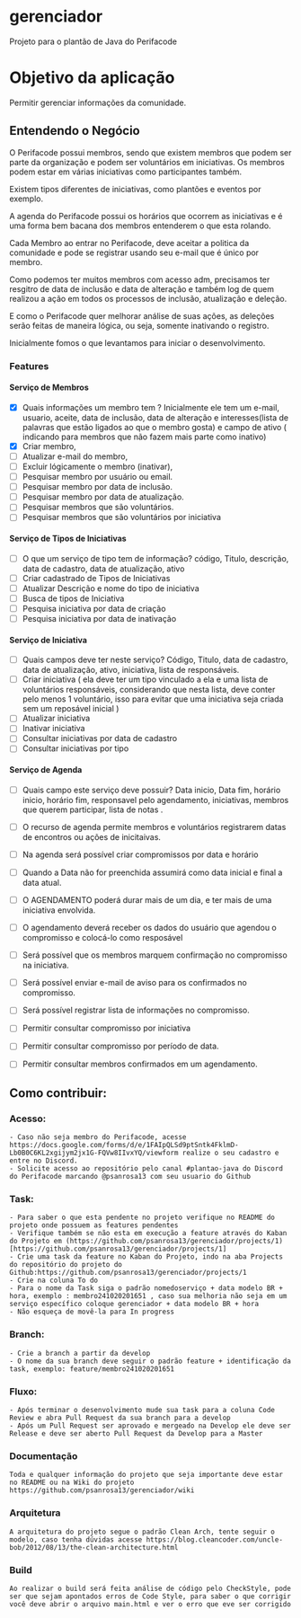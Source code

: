 # gerenciador
Projeto para o plantão de Java do Perifacode 

# Objetivo da aplicação
 Permitir gerenciar informações da comunidade.

## Entendendo o Negócio

O Perifacode possui membros, sendo que existem membros que podem ser parte da organização e podem ser voluntários em iniciativas.
Os membros podem estar em várias iniciativas como participantes também.

Existem tipos diferentes de iniciativas, como plantões e eventos por exemplo.

A agenda do Perifacode possui os horários que ocorrem as iniciativas e é uma forma bem bacana dos membros entenderem o que esta rolando.

Cada Membro ao entrar no Perifacode, deve aceitar a politica da comunidade e pode se registrar usando seu e-mail que é único por membro.

Como podemos ter muitos membros com acesso adm, precisamos ter resgitro de data de inclusão e data de alteração e também log de quem realizou a ação em todos os processos de inclusão, atualização e deleção.

E como o Perifacode quer melhorar análise de suas ações, as deleções serão feitas de maneira lógica, ou seja, somente inativando o registro.

Inicialmente fomos o que levantamos para iniciar o desenvolvimento.

### Features

#### Serviço de Membros
- [x]  Quais informações um membro tem ? Inicialmente ele tem um e-mail, usuario, aceite, data de inclusão, data de alteração e interesses(lista de palavras que estão ligados ao que o membro gosta) e campo de ativo ( indicando para membros que não fazem mais parte como inativo)
- [x]  Criar membro,
- [ ]  Atualizar e-mail do membro,
- [ ]  Excluir lógicamente o membro (inativar),
- [ ]  Pesquisar membro por usuário ou email.
- [ ]  Pesquisar membro por data de inclusão.
- [ ]  Pesquisar membro por data de atualização.
- [ ]  Pesquisar membros que são voluntários.
- [ ]  Pesquisar membros que são voluntários por iniciativa
    
#### Serviço de Tipos de Iniciativas
- [ ]  O que um serviço de tipo tem de informação? código, Titulo, descrição, data de cadastro, data de atualização, ativo
- [ ]  Criar cadastrado de Tipos de Iniciativas
- [ ]  Atualizar Descrição e nome do tipo de iniciativa
- [ ]  Busca de tipos de Iniciativa
- [ ]  Pesquisa iniciativa por data de criação
- [ ]  Pesquisa iniciativa por data de inativação
    
#### Serviço de Iniciativa
- [ ]  Quais campos deve ter neste serviço? Código, Titulo, data de cadastro, data de atualização, ativo, iniciativa, lista de responsáveis.
- [ ]  Criar iniciativa ( ela deve ter um tipo vinculado a ela e uma lista de voluntários responsáveis, considerando que nesta lista, deve conter pelo menos 1 voluntário, isso para evitar que uma iniciativa seja criada sem um reposável inicial )
- [ ]  Atualizar iniciativa
- [ ]  Inativar iniciativa
- [ ]  Consultar iniciativas por data de cadastro
- [ ]  Consultar iniciativas por tipo

#### Serviço de Agenda
- [ ]  Quais campo este serviço deve possuir? Data inicio, Data fim, horário inicio, horário fim, responsavel pelo agendamento, iniciativas, membros que querem participar, lista de notas .
- [ ]  O recurso de agenda permite membros e voluntários registrarem datas de encontros ou ações de inicitaivas.
- [ ]  Na agenda será possível criar compromissos por data e horário
- [ ]  Quando a Data não for preenchida assumirá como data inicial e final a data atual.
- [ ]  O AGENDAMENTO poderá durar mais de um dia, e ter mais de uma iniciativa envolvida.
- [ ]  O agendamento deverá receber os dados do usuário que agendou o compromisso e colocá-lo como resposável
- [ ]  Será possível que os membros marquem confirmação no compromisso na iniciativa.
- [ ]  Será possível enviar e-mail de aviso para os confirmados no compromisso.
- [ ]  Será possível registrar lista de informações no compromisso.
- [ ]  Permitir consultar compromisso por iniciativa
- [ ]  Permitir consultar compromisso por período de data.
- [ ]  Permitir consultar membros confirmados em um agendamento.


## Como contribuir:

###  Acesso:
    - Caso não seja membro do Perifacode, acesse https://docs.google.com/forms/d/e/1FAIpQLSd9ptSntk4FklmD-Lb0B0C6KL2xgijym2jx1G-FQVw8IIvxYQ/viewform realize o seu cadastro e entre no Discord.
    - Solicite acesso ao repositório pelo canal #plantao-java do Discord do Perifacode marcando @psanrosa13 com seu usuario do Github

### Task:

    - Para saber o que esta pendente no projeto verifique no README do projeto onde possuem as features pendentes
    - Verifique também se não esta em execução a feature através do Kaban do Projeto em (https://github.com/psanrosa13/gerenciador/projects/1)[https://github.com/psanrosa13/gerenciador/projects/1]
    - Crie uma task da feature no Kaban do Projeto, indo na aba Projects do repositório do projeto do Github:https://github.com/psanrosa13/gerenciador/projects/1
    - Crie na coluna To do
    - Para o nome da Task siga o padrão nomedoserviço + data modelo BR + hora, exemplo : membro241020201651 , caso sua melhoria não seja em um serviço específico coloque gerenciador + data modelo BR + hora
    - Não esqueça de movê-la para In progress

### Branch:
    - Crie a branch a partir da develop
    - O nome da sua branch deve seguir o padrão feature + identificação da task, exemplo: feature/membro241020201651

### Fluxo:
    - Após terminar o desenvolvimento mude sua task para a coluna Code Review e abra Pull Request da sua branch para a develop
    - Após um Pull Request ser aprovado e mergeado na Develop ele deve ser Release e deve ser aberto Pull Request da Develop para a Master

### Documentação
    Toda e qualquer informação do projeto que seja importante deve estar no README ou na Wiki do projeto https://github.com/psanrosa13/gerenciador/wiki

### Arquitetura
    A arquitetura do projeto segue o padrão Clean Arch, tente seguir o modelo, caso tenha dúvidas acesse https://blog.cleancoder.com/uncle-bob/2012/08/13/the-clean-architecture.html

### Build
    Ao realizar o build será feita análise de código pelo CheckStyle, pode ser que sejam apontados erros de Code Style, para saber o que corrigir você deve abrir o arquivo main.html e ver o erro que eve ser corrigido
    
